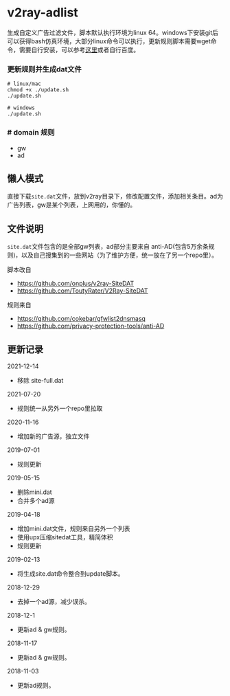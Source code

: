 # v2ray-adlist

生成自定义广告过滤文件，脚本默认执行环境为linux 64。windows下安装git后可以获得bash仿真环境，大部分linux命令可以执行，更新规则脚本需要wget命令，需要自行安装，可以参考[这里](https://gist.github.com/evanwill/0207876c3243bbb6863e65ec5dc3f058)或者自行百度。

### 更新规则并生成dat文件

```
# linux/mac
chmod +x ./update.sh
./update.sh

# windows
./update.sh
```

### # domain 规则

* gw
* ad

## 懒人模式

直接下载`site.dat`文件，放到v2ray目录下，修改配置文件，添加相关条目。ad为广告列表，gw是某个列表，上网用的，你懂的。

## 文件说明

`site.dat`文件包含的是全部gw列表，ad部分主要来自 anti-AD(包含5万余条规则)，以及自己搜集到的一些网站（为了维护方便，统一放在了另一个repo里）。

脚本改自

* https://github.com/onplus/v2ray-SiteDAT
* https://github.com/ToutyRater/V2Ray-SiteDAT

规则来自

* https://github.com/cokebar/gfwlist2dnsmasq
* https://github.com/privacy-protection-tools/anti-AD

## 更新记录
2021-12-14
* 移除 site-full.dat

2021-07-20
* 规则统一从另外一个repo里拉取

2020-11-16
* 增加新的广告源，独立文件

2019-07-01
* 规则更新

2019-05-15
* 删除mini.dat
* 合并多个ad源

2019-04-18
* 增加mini.dat文件，规则来自另外一个列表
* 使用upx压缩sitedat工具，精简体积
* 规则更新

2019-02-13
* 将生成site.dat命令整合到update脚本。

2018-12-29
* 去掉一个ad源，减少误杀。

2018-12-1
* 更新ad & gw规则。

2018-11-17
* 更新ad & gw规则。

2018-11-03
* 更新ad规则。
